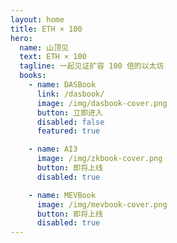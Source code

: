 ```yaml
---
layout: home
title: ETH × 100
hero:
  name: 山顶见
  text: ETH × 100
  tagline: 一起见证扩容 100 倍的以太坊
  books:
    - name: DASBook
      link: /dasbook/
      image: /img/dasbook-cover.png
      button: 立即进入
      disabled: false
      featured: true

    - name: AI3
      image: /img/zkbook-cover.png
      button: 即将上线
      disabled: true

    - name: MEVBook
      image: /img/mevbook-cover.png
      button: 即将上线
      disabled: true
---
```

